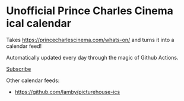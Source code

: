 # Unofficial Prince Charles Cinema ical calendar

Takes https://princecharlescinema.com/whats-on/ and turns it into a calendar feed!

Automatically updated every day through the magic of Github Actions.

[Subscribe](webcal://jelmervdl.github.io/prince-charles-cinema-ics/pcc.ics)

Other calendar feeds:
- https://github.com/lamby/picturehouse-ics
